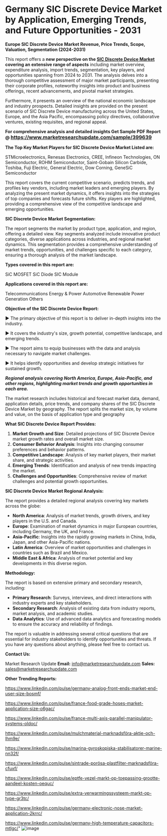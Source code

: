 # Germany SIC Discrete Device Market by Application, Emerging Trends, and Future Opportunities - 2031

<strong>Europe SIC Discrete Device Market Revenue, Price Trends, Scope, Valuation, Segmentation (2024-2031)</strong>

This report offers a <strong>new perspective on the <a href=https://www.marketresearchupdate.com/sample/399639>SIC Discrete Device Market</a> covering an extensive range of aspects</strong> including market overview, expenditure analysis, import trends, segmentation, key players, and opportunities spanning from 2024 to 2031. The analysis delves into a thorough competitive assessment of major market participants, presenting their corporate profiles, noteworthy insights into product and business offerings, recent advancements, and pivotal market strategies.

Furthermore, it presents an overview of the national economic landscape and industry prospects. Detailed insights are provided on the present scenario of SIC Discrete Device manufacturing across the United States, Europe, and the Asia Pacific, encompassing policy directives, collaborative ventures, existing requisites, and regional appeal.

<strong>For comprehensive analysis and detailed insights Get Sample PDF Report @ <a href=https://www.marketresearchupdate.com/sample/399639><font size=3 color=#0000ff>https://www.marketresearchupdate.com/sample/399639</font></a></strong>

<strong>The Top Key Market Players for SIC Discrete Device Market Listed are:</strong>

STMicroelectronics, Renesas Electronics, CREE, Infineon Technologies, ON Semiconductor, ROHM Semiconductor, Saint-Gobain Silicon Carbide, Toshiba, Fuji Electric, General Electric, Dow Corning, GeneSiC Semiconductor

This report covers the current competitive scenario, predicts trends, and profiles key vendors, including market leaders and emerging players. By analyzing the present market dynamics, it offers insights into the strategies of top companies and forecasts future shifts. Key players are highlighted, providing a comprehensive view of the competitive landscape and emerging opportunities.

<strong>SIC Discrete Device Market Segmentation:</strong>

The report segments the market by product type, application, and region, offering a detailed view. Key segments analyzed include innovative product categories, diverse applications across industries, and regional market dynamics. This segmentation provides a comprehensive understanding of market trends, opportunities, and challenges specific to each category, ensuring a thorough analysis of the market landscape.

<strong>Types covered in this report are:</strong>

SiC MOSFET
SiC Diode
SIC Module

<strong>Applications covered in this report are:</strong>

Telecommunications
Energy & Power
Automotive
Renewable Power Generation
Others

<strong>Objective of the SIC Discrete Device Report:</strong>

▶ The primary objective of this report is to deliver in-depth insights into the industry.

▶ It covers the industry's size, growth potential, competitive landscape, and emerging trends.

▶ The report aims to equip businesses with the data and analysis necessary to navigate market challenges.

▶ It helps identify opportunities and develop strategic initiatives for sustained growth.

<strong><em>Regional analysis covering North America, Europe, Asia-Pacific, and other regions, highlighting market trends and growth opportunities in each area.</em></strong>

The market research includes historical and forecast market data, demand, application details, price trends, and company shares of the SIC Discrete Device Market by geography. The report splits the market size, by volume and value, on the basis of application type and geography

<strong>What SIC Discrete Device Report Provides:</strong>
<ol>
  <li><strong>Market Growth and Size</strong>: Detailed projections of SIC Discrete Device market growth rates and overall market size.</li>
  <li><strong>Consumer Behavior Analysis</strong>: Insights into changing consumer preferences and behavior patterns.</li>
  <li><strong>Competitive Landscape</strong>: Analysis of key market players, their market share, and strategic activities.</li>
  <li><strong>Emerging Trends</strong>: Identification and analysis of new trends impacting the market.</li>
  <li><strong>Challenges and Opportunities</strong>: Comprehensive review of market challenges and potential growth opportunities.</li>
</ol>

<strong>SIC Discrete Device Market Regional Analysis:</strong>

The report provides a detailed regional analysis covering key markets across the globe:
<ul>
  <li><strong>North America</strong>: Analysis of market trends, growth drivers, and key players in the U.S. and Canada.</li>
  <li><strong>Europe</strong>: Examination of market dynamics in major European countries, including Germany, the UK, and France.</li>
  <li><strong>Asia-Pacific</strong>: Insights into the rapidly growing markets in China, India, Japan, and other Asia-Pacific nations.</li>
  <li><strong>Latin America</strong>: Overview of market opportunities and challenges in countries such as Brazil and Mexico.</li>
  <li><strong>Middle East &amp; Africa</strong>: Analysis of market potential and key developments in this diverse region.</li>
</ul>

<strong>Methodology:</strong>

The report is based on extensive primary and secondary research, including:
<ul>
  <li><strong>Primary Research</strong>: Surveys, interviews, and direct interactions with industry experts and key stakeholders.</li>
  <li><strong>Secondary Research</strong>: Analysis of existing data from industry reports, market analysis, and academic studies.</li>
  <li><strong>Data Analytics</strong>: Use of advanced data analytics and forecasting models to ensure the accuracy and reliability of findings.</li>
</ul>
The report is valuable in addressing several critical questions that are essential for industry stakeholders to identify opportunities and threats. If you have any questions about anything, please feel free to contact us.

<strong>Contact Us:</strong>

Market Research Update
<strong>Email:</strong> info@marketresearchupdate.com
<strong>Sales:</strong> sales@marketresearchupdate.com

<strong>Other Trending Reports:</strong>

<a href=https://www.linkedin.com/pulse/germany-analog-front-ends-market-end-user-size-bosmf/>https://www.linkedin.com/pulse/germany-analog-front-ends-market-end-user-size-bosmf/</a>

<a href=https://www.linkedin.com/pulse/france-food-grade-hoses-market-application-size-o6gac/>https://www.linkedin.com/pulse/france-food-grade-hoses-market-application-size-o6gac/</a>

<a href=https://www.linkedin.com/pulse/france-multi-axis-parallel-manipulator-systems-oldoc/>https://www.linkedin.com/pulse/france-multi-axis-parallel-manipulator-systems-oldoc/</a>

<a href=https://www.linkedin.com/pulse/mulchmaterial-marknadsföra-aktie-och-lhm9e/>https://www.linkedin.com/pulse/mulchmaterial-marknadsföra-aktie-och-lhm9e/</a>

<a href=https://www.linkedin.com/pulse/marina-gyroskopiska-stabilisatorer-marine-nn32f/>https://www.linkedin.com/pulse/marina-gyroskopiska-stabilisatorer-marine-nn32f/</a>

<a href=https://www.linkedin.com/pulse/sintrade-porösa-plastfilter-marknadsföra-cfuxf/>https://www.linkedin.com/pulse/sintrade-porösa-plastfilter-marknadsföra-cfuxf/</a>

<a href=https://www.linkedin.com/pulse/eptfe-vezel-markt-op-toepassing-grootte-aandeel-kosten-oequc/>https://www.linkedin.com/pulse/eptfe-vezel-markt-op-toepassing-grootte-aandeel-kosten-oequc/</a>

<a href=https://www.linkedin.com/pulse/extra-verwarmingssysteem-markt-op-type-gr3tc/>https://www.linkedin.com/pulse/extra-verwarmingssysteem-markt-op-type-gr3tc/</a>

<a href=https://www.linkedin.com/pulse/germany-electronic-nose-market-application-2krrc/>https://www.linkedin.com/pulse/germany-electronic-nose-market-application-2krrc/</a>

<a href=https://www.linkedin.com/pulse/germany-high-temperature-capacitors-mtlgc/>https://www.linkedin.com/pulse/germany-high-temperature-capacitors-mtlgc/</a>"
![image](https://github.com/user-attachments/assets/836b51e7-3c9d-41b7-a988-cfdbf56824a6)
